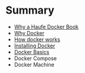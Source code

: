 # Summary

* [Why a Haufe Docker Book](README.md)
* [Why Docker](why_docker.md)
* [How docker works](how_docker_works.md)
* [Installing Docker](installing_docker.md)
* [Docker Basics](docker_basics.md)
* Docker Compose
* Docker Machine

